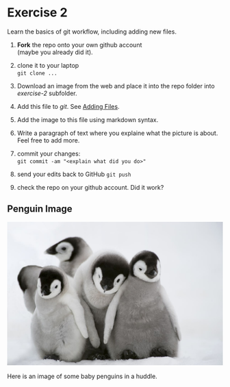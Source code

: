 # Exercise 2

Learn the basics of git workflow, including adding new files.

1. **Fork** the repo onto your own github account  
(maybe you already did it).

2. clone it to your laptop  
`git clone ...`

3. Download an image from the web and place it into the repo folder
   into _exercise-2_ subfolder.
   
4. Add this file to _git_.  See [Adding
   Files](file:///home/otoomet/tyyq/teaching/info201/book/localbook/build/git-basics.html#adding-files). 

5. Add the image to this file using markdown syntax.
   
5. Write a paragraph of text where you explaine what the picture is
   about.  Feel free to add more.

4. commit your changes:  
`git commit -am "<explain what did you do>"`

5. send your edits back to GitHub
`git push`

6. check the repo on your github account.  Did it work?


## Penguin Image

![Baby Penguins](penguins.jpg)

Here is an image of some baby penguins in a huddle.